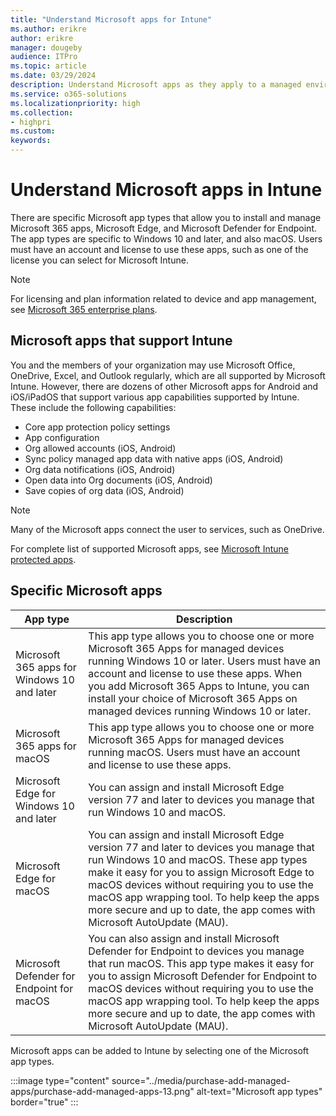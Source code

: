 ```yaml
---
title: "Understand Microsoft apps for Intune"
ms.author: erikre
author: erikre
manager: dougeby
audience: ITPro
ms.topic: article
ms.date: 03/29/2024
description: Understand Microsoft apps as they apply to a managed environment.
ms.service: o365-solutions
ms.localizationpriority: high
ms.collection:
- highpri
ms.custom:
keywords:
---
```


# Understand Microsoft apps in Intune

There are specific Microsoft app types that allow you to install and manage Microsoft 365 apps, Microsoft Edge, and Microsoft Defender for Endpoint. The app types are specific to Windows 10 and later, and also macOS. Users must have an account and license to use these apps, such as one of the license you can select for Microsoft Intune.

> [!NOTE]
> For licensing and plan information related to device and app management, see [Microsoft 365 enterprise plans](/microsoft-365/enterprise).

## Microsoft apps that support Intune

You and the members of your organization may use Microsoft Office, OneDrive, Excel, and Outlook regularly, which are all supported by Microsoft Intune. However, there are dozens of other Microsoft apps for Android and iOS/iPadOS that support various app capabilities supported by Intune. These include the following capabilities:
- Core app protection policy settings
- App configuration
- Org allowed accounts (iOS, Android)
- Sync policy managed app data with native apps (iOS, Android)
- Org data notifications (iOS, Android)
- Open data into Org documents (iOS, Android)
- Save copies of org data (iOS, Android)

> [!NOTE]
> Many of the Microsoft apps connect the user to services, such as OneDrive. 

For complete list of supported Microsoft apps, see [Microsoft Intune protected apps](/mem/intune/apps/apps-supported-intune-apps).

## Specific Microsoft apps

| App type | Description |
|---|---|
| Microsoft 365 apps for Windows 10 and later | This app type allows you to choose one or more Microsoft 365 Apps for managed devices running Windows 10 or later. Users must have an account and license to use these apps. When you add Microsoft 365 Apps to Intune, you can install your choice of Microsoft 365 Apps on managed devices running Windows 10 or later.  |
| Microsoft 365 apps for macOS | This app type allows you to choose one or more Microsoft 365 Apps for managed devices running macOS. Users must have an account and license to use these apps. |
| Microsoft Edge for Windows 10 and later |  You can assign and install Microsoft Edge version 77 and later to devices you manage that run Windows 10 and macOS. |
| Microsoft Edge for macOS|  You can assign and install Microsoft Edge version 77 and later to devices you manage that run Windows 10 and macOS. These app types make it easy for you to assign Microsoft Edge to macOS devices without requiring you to use the macOS app wrapping tool. To help keep the apps more secure and up to date, the app comes with Microsoft AutoUpdate (MAU). |
| Microsoft Defender for Endpoint for macOS | You can also assign and install Microsoft Defender for Endpoint to devices you manage that run macOS. This app type makes it easy for you to assign Microsoft Defender for Endpoint to macOS devices without requiring you to use the macOS app wrapping tool. To help keep the apps more secure and up to date, the app comes with Microsoft AutoUpdate (MAU). |

Microsoft apps can be added to Intune by selecting one of the Microsoft app types.

:::image type="content" source="../media/purchase-add-managed-apps/purchase-add-managed-apps-13.png" alt-text="Microsoft app types" border="true" :::
 